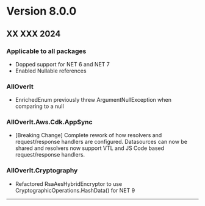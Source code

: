 #  Version 8.0.0
## XX XXX 2024

### Applicable to all packages
* Dopped support for NET 6 and NET 7
* Enabled Nullable references


### AllOverIt
* EnrichedEnum previously threw ArgumentNullException when comparing to a null


### AllOverIt.Aws.Cdk.AppSync
* [Breaking Change] Complete rework of how resolvers and request/response handlers are configured. Datasources can
  now be shared and resolvers now support VTL and JS Code based request/response handlers.


### AllOverIt.Cryptography
* Refactored RsaAesHybridEncryptor to use CryptographicOperations.HashData() for NET 9


---
